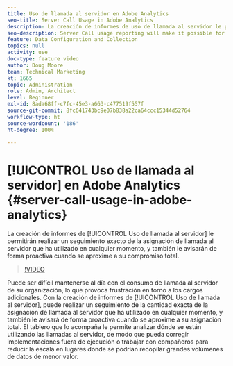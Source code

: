 ```yaml
---
title: Uso de llamada al servidor en Adobe Analytics
seo-title: Server Call Usage in Adobe Analytics
description: La creación de informes de uso de llamada al servidor le permitirán realizar un seguimiento exacto de la asignación de llamada al servidor que ha utilizado en cualquier momento, y también le avisarán de forma proactiva cuando se aproxime a su compromiso total.
seo-description: Server Call usage reporting will make it possible for you to track exactly how much of your server call commitment you’ve used at any point in time, and will also proactively alert you when you are approaching your total commitment.
feature: Data Configuration and Collection
topics: null
activity: use
doc-type: feature video
author: Doug Moore
team: Technical Marketing
kt: 1665
topic: Administration
role: Admin, Architect
level: Beginner
exl-id: 8ada68ff-c7fc-45e3-a663-c477519f557f
source-git-commit: 8fc641743bc9e07b838a22ca64ccc15344d52764
workflow-type: ht
source-wordcount: '186'
ht-degree: 100%

---
```


# [!UICONTROL Uso de llamada al servidor] en Adobe Analytics {#server-call-usage-in-adobe-analytics}

La creación de informes de [!UICONTROL Uso de llamada al servidor] le permitirán realizar un seguimiento exacto de la asignación de llamada al servidor que ha utilizado en cualquier momento, y también le avisarán de forma proactiva cuando se aproxime a su compromiso total.

>[!VIDEO](https://video.tv.adobe.com/v/23137/?quality=12&learn=on)

Puede ser difícil mantenerse al día con el consumo de llamada al servidor de su organización, lo que provoca frustración en torno a los cargos adicionales. Con la creación de informes de [!UICONTROL Uso de llamada al servidor], puede realizar un seguimiento de la cantidad exacta de la asignación de llamada al servidor que ha utilizado en cualquier momento, y también le avisará de forma proactiva cuando se aproxime a su asignación total. El tablero que lo acompaña le permite analizar dónde se están utilizando las llamadas al servidor, de modo que pueda corregir implementaciones fuera de ejecución o trabajar con compañeros para reducir la escala en lugares donde se podrían recopilar grandes volúmenes de datos de menor valor.

